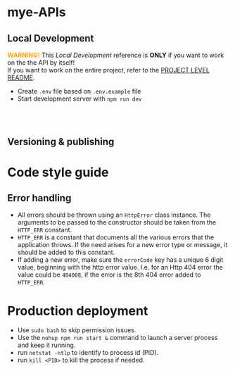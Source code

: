 # mye-APIs

## Local Development

<span style="color: orange;">**WARNING!**</span>
This _Local Development_ reference is **ONLY** if you want to work on the the API by itself!<br>
If you want to work on the entire project, refer to the [PROJECT LEVEL README](../README.md).

- Create `.env` file based on `.env.example` file
- Start development server with `npm run dev`

<br/>
<br/>

## Versioning & publishing

# Code style guide

## Error handling

- All errors should be thrown using an `HttpError` class instance. The arguments to be passed to the constructor
  should be taken from the `HTTP_ERR` constant.
- `HTTP_ERR` is a constant that documents all the various errors that the application throws. If the need
  arises for a new error type or message, it should be added to this constant.
- If adding a new error, make sure the `errorCode` key has a unique 6 digit value, beginning with the http error value.
  I.e. for an Http 404 error the value could be `404008`, if the error is the 8th 404 error added to `HTTP_ERR`.

# Production deployment

- Use `sudo bash` to skip permission issues.
- Use the `nohup npm run start &` command to launch a server process and keep it running.
- run `netstat -ntlp` to identify to process id (PID).
- run `kill <PID>` to kill the process if needed.

<!-- Commited this row to test deplyment 2 -->

<!-- TODO: Remove all '*' from SELECT and RETURNING statements -->
